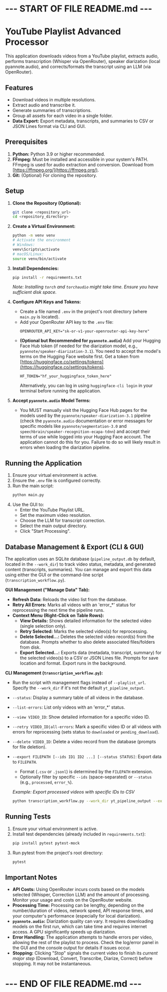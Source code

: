 # --- START OF FILE README.md ---

# YouTube Playlist Advanced Processor

This application downloads videos from a YouTube playlist, extracts audio, performs transcription (Whisper via OpenRouter), speaker diarization (local pyannote.audio), and corrects/formats the transcript using an LLM (via OpenRouter).

## Features

- Download videos in multiple resolutions.
- Extract audio and transcribe it.
- Generate summaries of transcriptions.
- Group all assets for each video in a single folder.
- **Data Export:** Export metadata, transcripts, and summaries to CSV or JSON Lines format via CLI and GUI.

## Prerequisites

1.  **Python:** Python 3.9 or higher recommended.
2.  **FFmpeg:** Must be installed and accessible in your system's PATH. FFmpeg is used for audio extraction and conversion. Download from [https://ffmpeg.org/](https://ffmpeg.org/).
3.  **Git:** (Optional) For cloning the repository.

## Setup

1.  **Clone the Repository (Optional):**
    ```bash
    git clone <repository_url>
    cd <repository_directory>
    ```

2.  **Create a Virtual Environment:**
    ```bash
    python -m venv venv
    # Activate the environment
    # Windows:
    venv\Scripts\activate
    # macOS/Linux:
    source venv/bin/activate
    ```

3.  **Install Dependencies:**
    ```bash
    pip install -r requirements.txt
    ```
    *Note: Installing `torch` and `torchaudio` might take time. Ensure you have sufficient disk space.*

4.  **Configure API Keys and Tokens:**
    *   Create a file named `.env` in the project's root directory (where `main.py` is located).
    *   Add your OpenRouter API key to the `.env` file:
        ```dotenv
        OPENROUTER_API_KEY="sk-or-v1-your-openrouter-api-key-here"
        ```
    *   **(Optional but Recommended for `pyannote.audio`)** Add your Hugging Face Hub token (if needed for the diarization model, e.g., `pyannote/speaker-diarization-3.1`). You need to accept the model's terms on the Hugging Face website first. Get a token from [https://huggingface.co/settings/tokens](https://huggingface.co/settings/tokens).
        ```dotenv
        HF_TOKEN="hf_your_huggingface_token_here"
        ```
        Alternatively, you can log in using `huggingface-cli login` in your terminal before running the application.

5.  **Accept `pyannote.audio` Model Terms:**
    *   You MUST manually visit the Hugging Face Hub pages for the models used by the `pyannote/speaker-diarization-3.1` pipeline (check the `pyannote.audio` documentation or error messages for specific models like `pyannote/segmentation-3.0` and `speechbrain/speaker-recognition-ecapa-tdnn`) and accept their terms of use while logged into your Hugging Face account. The application cannot do this for you. Failure to do so will likely result in errors when loading the diarization pipeline.

## Running the Application

1.  Ensure your virtual environment is active.
2.  Ensure the `.env` file is configured correctly.
3.  Run the main script:
    ```bash
    python main.py
    ```
4.  Use the GUI to:
    *   Enter the YouTube Playlist URL.
    *   Set the maximum video resolution.
    *   Choose the LLM for transcript correction.
    *   Select the main output directory.
    *   Click "Start Processing".

## Database Management & Export (CLI & GUI)

The application uses an SQLite database (`pipeline_output.db` by default, located in the `--work_dir`) to track video status, metadata, and generated content (transcripts, summaries). You can manage and export this data using either the GUI or the command-line script (`transcription_workflow.py`).

**GUI Management ("Manage Data" Tab):**

*   **Refresh Data:** Reloads the video list from the database.
*   **Retry All Errors:** Marks all videos with an 'error_*' status for reprocessing the next time the pipeline runs.
*   **Context Menu (Right-Click on Table Rows):**
    *   **View Details:** Shows detailed information for the selected video (single selection only).
    *   **Retry Selected:** Marks the selected video(s) for reprocessing.
    *   **Delete Selected...:** Deletes the selected video record(s) from the database. Prompts whether to also delete associated files/folders from disk.
    *   **Export Selected...:** Exports data (metadata, transcript, summary) for the selected video(s) to a CSV or JSON Lines file. Prompts for save location and format. Export runs in the background.

**CLI Management (`transcription_workflow.py`):**

*   Run the script with management flags instead of `--playlist_url`. Specify the `--work_dir` if it's not the default `yt_pipeline_output`.
*   `--status`: Display a summary table of all videos in the database.
*   `--list-errors`: List only videos with an 'error_*' status.
*   `--view VIDEO_ID`: Show detailed information for a specific video ID.
*   `--retry VIDEO_ID|all-errors`: Mark a specific video ID or all videos with errors for reprocessing (sets status to `downloaded` or `pending_download`).
*   `--delete VIDEO_ID`: Delete a video record from the database (prompts for file deletion).
*   `--export FILEPATH [--ids ID1 ID2 ...] [--status STATUS]`: Export data to `FILEPATH`.
    *   Format (`.csv` or `.jsonl`) is determined by the `FILEPATH` extension.
    *   Optionally filter by specific `--ids` (space-separated) or `--status` (e.g., `processed`, `error_%`).

    *Example: Export processed videos with specific IDs to CSV*
    ```bash
    python transcription_workflow.py --work_dir yt_pipeline_output --export processed_subset.csv --status processed --ids videoId1 videoId2
    ```

## Running Tests

1.  Ensure your virtual environment is active.
2.  Install test dependencies (already included in `requirements.txt`):
    ```bash
    pip install pytest pytest-mock
    ```
3.  Run pytest from the project's root directory:
    ```bash
    pytest
    ```

## Important Notes

*   **API Costs:** Using OpenRouter incurs costs based on the models selected (Whisper, Correction LLM) and the amount of processing. Monitor your usage and costs on the OpenRouter website.
*   **Processing Time:** Processing can be lengthy, depending on the number/duration of videos, network speed, API response times, and your computer's performance (especially for local diarization).
*   **`pyannote.audio`:** Diarization quality can vary. It requires downloading models on the first run, which can take time and requires internet access. A GPU significantly speeds up diarization.
*   **Error Handling:** The application attempts to handle errors per video, allowing the rest of the playlist to process. Check the log/error panel in the GUI and the console output for details if issues occur.
*   **Stopping:** Clicking "Stop" signals the current video to finish its *current major step* (Download, Convert, Transcribe, Diarize, Correct) before stopping. It may not be instantaneous.

# --- END OF FILE README.md ---
